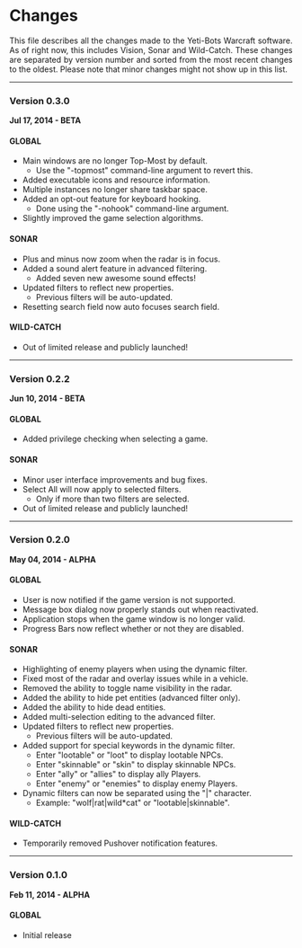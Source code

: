 # Changes

<p align="justify">This file describes all the changes made to the Yeti-Bots Warcraft software.  As of right now, this includes Vision, Sonar and Wild-Catch. These changes are separated by version number and sorted from the most recent changes to the oldest. Please note that minor changes might not show up in this list.</p>

***

### Version 0.3.0
**Jul 17, 2014 - BETA**

#### GLOBAL
* Main windows are no longer Top-Most by default.
	* Use the "-topmost" command-line argument to revert this.
* Added executable icons and resource information.
* Multiple instances no longer share taskbar space.
* Added an opt-out feature for keyboard hooking.
	* Done using the "-nohook" command-line argument.
* Slightly improved the game selection algorithms.
	
#### SONAR
* Plus and minus now zoom when the radar is in focus.
* Added a sound alert feature in advanced filtering.
	* Added seven new awesome sound effects!
* Updated filters to reflect new properties.
	* Previous filters will be auto-updated.
* Resetting search field now auto focuses search field.

#### WILD-CATCH
* Out of limited release and publicly launched!

***

### Version 0.2.2
**Jun 10, 2014 - BETA**

#### GLOBAL
* Added privilege checking when selecting a game.
	
#### SONAR
* Minor user interface improvements and bug fixes.
* Select All will now apply to selected filters.
	* Only if more than two filters are selected.
* Out of limited release and publicly launched!

***

### Version 0.2.0
**May 04, 2014 - ALPHA**

#### GLOBAL
* User is now notified if the game version is not supported.
* Message box dialog now properly stands out when reactivated.
* Application stops when the game window is no longer valid.
* Progress Bars now reflect whether or not they are disabled.

#### SONAR
* Highlighting of enemy players when using the dynamic filter.
* Fixed most of the radar and overlay issues while in a vehicle.
* Removed the ability to toggle name visibility in the radar.
* Added the ability to hide pet entities (advanced filter only).
* Added the ability to hide dead entities.
* Added multi-selection editing to the advanced filter.
* Updated filters to reflect new properties.
	* Previous filters will be auto-updated.
* Added support for special keywords in the dynamic filter.
	* Enter "lootable"  or "loot" to display lootable  NPCs.
	* Enter "skinnable" or "skin" to display skinnable NPCs.
	* Enter "ally"  or "allies"  to display ally  Players.
	* Enter "enemy" or "enemies" to display enemy Players.
* Dynamic filters can now be separated using the "|" character.
	* Example: "wolf|rat|wild*cat" or "lootable|skinnable".
	
#### WILD-CATCH
* Temporarily removed Pushover notification features.

***

### Version 0.1.0
**Feb 11, 2014 - ALPHA**

#### GLOBAL
* Initial release
